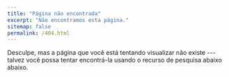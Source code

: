 ```yaml
---
title: "Página não encontrada"
excerpt: "Não encontramos esta página."
sitemap: false
permalink: /404.html
---
```

Desculpe, mas a página que você está tentando visualizar não existe --- 
talvez você possa tentar encontrá-la usando o recurso de pesquisa abaixo abaixo.

<script>
  var GOOG_FIXURL_LANG = 'en';
  var GOOG_FIXURL_SITE = '{{ site.url }}'
</script>
<script src="https://linkhelp.clients.google.com/tbproxy/lh/wm/fixurl.js">
</script>